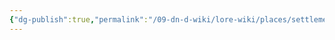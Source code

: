 ```yaml
---
{"dg-publish":true,"permalink":"/09-dn-d-wiki/lore-wiki/places/settlements/eranvale/l-pran/","tags":["Settlement","city","Pran","lore-wiki","Eranvale"]}
---
```



